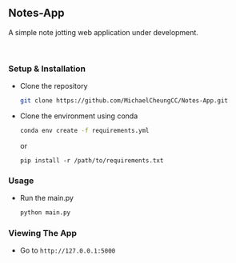 ## Notes-App

A simple note jotting web application under development.

<br>

### Setup & Installation

- Clone the repository
    ```bash
    git clone https://github.com/MichaelCheungCC/Notes-App.git
    ```

- Clone the environment using conda
    ```bash
    conda env create -f requirements.yml
    ```
    or 
    ```
    pip install -r /path/to/requirements.txt
    ```
### Usage
- Run the main.py
    ```bash
    python main.py
    ```
    
### Viewing The App
- Go to `http://127.0.0.1:5000`
